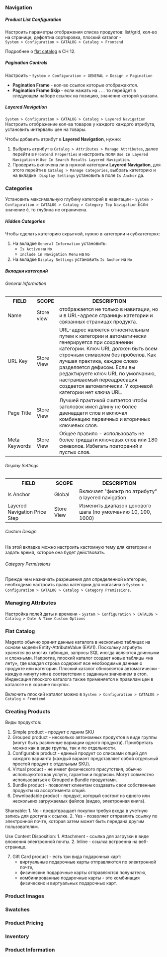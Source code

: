 
### Navigation

##### Product List Configuration
Настроить параметры отображения списка продуктов: list/grid, кол-во на странице, дефолтна сортировка, плоский каталог -  
`System > Configuration > CATALOG > Catalog > Frontend`

Подробнее о [flat catalog](main.md#flat-catalog) в CH 12.

##### Pagination Controls
Настроить - `System > Configuration > GENERAL > Design > Pagination`
* __Pagination Frame__ - кол-во ссылок которые отображаются.
* __Pagination Frame Skip__ - если нажать на `...` то перейдет в следующем наборе ссылок на позицию, значение которой указали.

##### Layered Navigation

`System > Configuration > CATALOG > Catalog > Layered Navigation`
Настроить отображение кол-ва товаров у каждого каждого атрибута, установить интервалы цен на товары.

Чтобы добавить атрибут в __Layered Navigation__, нужно: 
1. Выбрать атрибут в `Catalog > Attributes > Manage Attributes`, далее перейти в `Frontend Properties` и
настроить поля `Use In Layered Navigation` и `Use In Search Results Layered Navigation`.
2. Проверить включена ли в нужной категории __Layered Navigation__, для этого перейти в `Catalog > Manage Categories`, 
выбрать категорию и на вкладке ` Display Settings` установить в поле `Is Anchor` да.



### Categories

Установить максимальную глубину категорий в навигации - `System > Configuration > CATALOG > Catalog > Category Top Navigation`
Если значение `0`, то глубина не ограничена.

##### Hidden Categories

Чтобы сделать категорию скрытной, нужно в категории и субкатегорях:
1. На вкладке `General Information` установить:
    * `Is Active` на `No`
    * `Include in Navigation Menu` на `No`
2. На вкладке `Display Settings` установить `Is Anchor` на `No`

##### Вкладки категорий
###### General Information
<table>
  <tr>
    <th>FIELD</th>
    <th>SCOPE</th> 
    <th>DESCRIPTION</th>
  </tr>
  <tr>
    <td>Name</td>
    <td>Store view</td> 
    <td>отображается не только в навигации, но и в URL-адресе страницы категории и связанных страницах продукта.</td>
  </tr>
  <tr>
    <td>URL Key</td>
    <td>Store View</td> 
    <td>URL-адрес является относительным путем к категории и автоматически генерируется при сохранении категории. 
    Ключ URL должен быть всем строчным символом без пробелов. Как лучшая практика, каждое слово разделяется дефисом. 
    Если вы редактируете ключ URL по умолчанию, настраиваемый переадресация создается автоматически. 
    У корневой категории нет ключа URL.</td>
  </tr>
  <tr>
    <td>Page Title</td>
    <td>Store View</td> 
    <td>Лучшей практикой считается чтобы заголовок имел длину не более двенадцати слов и включал комбинацию первичных и вторичных ключевых слов.</td>
  </tr>
  <tr>
    <td>Meta Keywords</td>
    <td>Store View</td> 
    <td> Общее правило - использовать не более тридцати ключевых слов или 180 символов. Избегать повторений и пустых слов.</td>
  </tr>
</table>

###### Display Settings
<table>
  <tr>
    <th>FIELD</th>
    <th>SCOPE</th> 
    <th>DESCRIPTION</th>
  </tr>
  <tr>
    <td>Is Anchor</td>
    <td>Global</td> 
    <td>Включает "фильтр по атрибуту" в layered navigation</td>
  </tr>
  <tr>
    <td>Layered Navigation Price Step</td>
    <td>Store View</td> 
    <td>Изменить диапазон ценового шага (по умолчанию 10, 100, 1000)</td>
  </tr>
</table>

###### Custom Design
На этой вкладке можно настроить кастомную тему для категории и задать время, которое она будет действовать.

###### Category Permissions
Прежде чем назначать разрешения для определенной категории, необходимо настроить права категории для магазина в 
`System > Configuration > CATALOG > Catalog > Category Premissions`.

### Managing Attributes
Настройка полей даты и времени - `System > Configuration > CATALOG > Catalog > Date & Time Custom Options`

### Flat Catalog
Magento обычно хранит данные каталога в нескольких таблицах на основе модели Entity-AttributeValue (EAV1). 
Поскольку атрибуты хранятся во многих таблицах, запросы SQL иногда являются длинными и сложными. 
Напротив, плоский каталог создает новые таблицы «на лету», где каждая строка содержит все необходимые данные о продукте или категории. 
Плоский каталог обновляется автоматически - каждую минуту или в соответствии с заданным значением в cron. 
Индексация плоского каталога также применяется к правилам цен в каталоге и в корзине покупок. 

Включить плоский каталог можно в `System > Configuration > CATALOG > Catalog > Frontend`

### Creating Products

Виды продуктов:
1. Simple product - продукт с лдним SKU
2. Grouped product - несколько автономных продуктов в виде группы (могут быть различные вариации одного продукта). Приобретать можно как в виде группы, так и по отдельности.
3. Сonfigurable product - единый продукт со списками опций для каждого варианта (каждый вариант представляет собой отдельный простой продукт с отдельным SKU).
4. Virtual product - не имеет физического присутствия, обычно используются как услуги, гарантии и подписки. Могут совместно использоваться с Grouped и Bundle продуктами.
5. Bundle product - позволяет клиентам создавать свои собственные продукты из ассортимента опций.
6. Downloadable product - продукт, который состоит из одного или нескольких загружаемых файлов (видео, электронная книга).

Shareable:
    1. No - предотвращает покупки требуя входа в учетную запись для доступа к ссылке.
    2. Yes - позволяет отправлять ссылку по электронной почте, которая затем может быть передана другим пользователям.
    
Use Content Disposition:
    1. Attachment - ссылка для загрузки в виде вложения электронной почты.
    2. Inline - ссылка встроенна на веб-странице.

7. Gift Card product - есть три вида подарочных карт: 
    * виртуальные подарочные карты отправляются по электронной почте, 
    * физические подарочные карты отправляются получателю, 
    * комбинированные подарочные карты - это комбинация физических и виртуальных подарочных карт. 




### Product Images
### Swatches
### Product Pricing
### Inventory
### Product Information